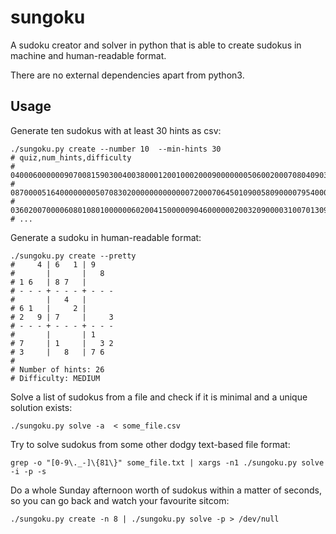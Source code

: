 # sungoku
A sudoku creator and solver in python that is able to create sudokus in machine and human-readable format.

There are no external dependencies apart from python3.

## Usage

Generate ten sudokus with at least 30 hints as csv:
```
./sungoku.py create --number 10  --min-hints 30
# quiz,num_hints,difficulty
# 040006000000907008159030040038000120010002000900000005060020007080409030090063450,30,MEDIUM
# 087000051640000000050708302000000000000072000706450109005809000079540003012000005,30,EASY
# 036020070000608010801000000602004150000090460000002003209000031007013096083000000,30,HARD
# ...
```
Generate a sudoku in human-readable format:
```
./sungoku.py create --pretty
#     4 | 6   1 | 9    
#       |       |   8  
# 1 6   | 8 7   |      
# - - - + - - - + - - -
#       |   4   |      
# 6 1   |     2 |      
# 2   9 | 7     |     3
# - - - + - - - + - - -
#       |       | 1    
# 7     | 1     |   3 2
# 3     |   8   | 7 6  
#
# Number of hints: 26
# Difficulty: MEDIUM
```
Solve a list of sudokus from a file and check if it is minimal and a unique solution exists:
```
./sungoku.py solve -a  < some_file.csv
```
Try to solve sudokus from some other dodgy text-based file format:
```
grep -o "[0-9\._-]\{81\}" some_file.txt | xargs -n1 ./sungoku.py solve -i -p -s
```

Do a whole Sunday afternoon worth of sudokus within a matter of seconds, so you can go back and watch your favourite sitcom:
```
./sungoku.py create -n 8 | ./sungoku.py solve -p > /dev/null
```
